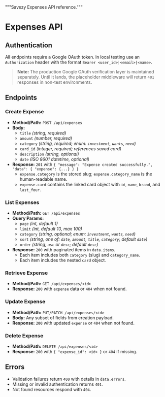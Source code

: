 """Savezy Expenses API reference."""

# Expenses API

## Authentication

All endpoints require a Google OAuth token. In local testing use an `Authorization` header with the format `Bearer <user_id>|<email>|<name>`.

> **Note:** The production Google OAuth verification layer is maintained separately. Until it lands, the placeholder middleware will return `401` responses in non-test environments.

## Endpoints

### Create Expense
- **Method/Path:** `POST /api/expenses`
- **Body:**
  - `title` *(string, required)*
  - `amount` *(number, required)*
  - `category` *(string, required; enum: `investment`, `wants`, `need`)*
  - `card_id` *(integer, required; references saved card)*
  - `description` *(string, optional)*
  - `date` *(ISO 8601 datetime, optional)*
- **Response:** `201` with `{ "message": "Expense created successfully.", "data": { "expense": {...} } }`
  - `expense.category` is the stored slug; `expense.category_name` is the human-readable name.
  - `expense.card` contains the linked card object with `id`, `name`, `brand`, and `last_four`.

### List Expenses
- **Method/Path:** `GET /api/expenses`
- **Query Params:**
  - `page` *(int, default 1)*
  - `limit` *(int, default 10, max 100)*
  - `category` *(string, optional; enum: `investment`, `wants`, `need`)*
  - `sort` *(string, one of: `date`, `amount`, `title`, `category`; default `date`)*
  - `order` *(string, `asc` or `desc`; default `desc`)*
- **Response:** `200` with paginated items in `data.items`.
  - Each item includes both `category` (slug) and `category_name`.
  - Each item includes the nested `card` object.

### Retrieve Expense
- **Method/Path:** `GET /api/expenses/<id>`
- **Response:** `200` with `expense` data or `404` when not found.

### Update Expense
- **Method/Path:** `PUT/PATCH /api/expenses/<id>`
- **Body:** Any subset of fields from creation payload.
- **Response:** `200` with updated `expense` or `404` when not found.

### Delete Expense
- **Method/Path:** `DELETE /api/expenses/<id>`
- **Response:** `200` with `{ "expense_id": <id> }` or `404` if missing.

## Errors
- Validation failures return `400` with details in `data.errors`.
- Missing or invalid authentication returns `401`.
- Not found resources respond with `404`.
